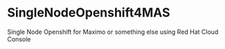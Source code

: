 # SingleNodeOpenshift4MAS
Single Node Openshift for Maximo or something else using Red Hat Cloud Console
